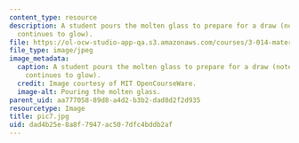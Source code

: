 ```yaml
---
content_type: resource
description: A student pours the molten glass to prepare for a draw (note the glass
  continues to glow).
file: https://ol-ocw-studio-app-qa.s3.amazonaws.com/courses/3-014-materials-laboratory-fall-2006/dad4b25e8a8f7947ac507dfc4bddb2af_pic7.jpg
file_type: image/jpeg
image_metadata:
  caption: A student pours the molten glass to prepare for a draw (note the glass
    continues to glow).
  credit: Image courtesy of MIT OpenCourseWare.
  image-alt: Pouring the molten glass.
parent_uid: aa777058-89d8-a4d2-b3b2-dad8d2f2d935
resourcetype: Image
title: pic7.jpg
uid: dad4b25e-8a8f-7947-ac50-7dfc4bddb2af
---
```


